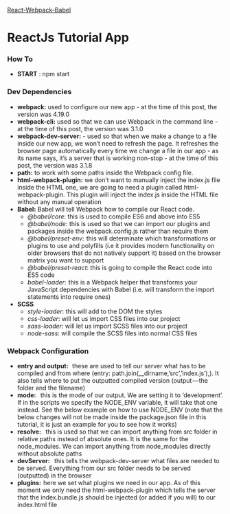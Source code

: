 [React-Webpack-Babel](https://medium.freecodecamp.org/how-to-use-reactjs-with-webpack-4-babel-7-and-material-design-ff754586f618)

# ReactJs Tutorial App

### How To
 * **START** : npm start

### Dev Dependencies
 * **webpack:** used to configure our new app - at the time of this post, the version was 4.19.0
 * **webpack-cli:** used so that we can use Webpack in the command line - at the time of this post, the version was 3.1.0
 * **webpack-dev-server:** - used so that when we make a change to a file inside our new app, we won’t need to refresh the page. It refreshes the browser page automatically every time we change a file in our app - as its name says, it’s a server that is working non-stop - at the time of this post, the version was 3.1.8
 * **path:** to work with some paths inside the Webpack config file. 
 * **html-webpack-plugin:**  we don’t want to manually inject the index.js file inside the HTML one, we are going to need a plugin called html-webpack-plugin. This plugin will inject the index.js inside the HTML file without any manual operation
 * **Babel:** Babel will tell Webpack how to compile our React code.
   - *@babel/core*: this is used to compile ES6 and above into ES5
   - *@babel/node*: this is used so that we can import our plugins and packages inside the webpack.config.js rather than require them
   - *@babel/preset-env*:  this will determinate which transformations or plugins to use and polyfills (i.e it provides modern functionality on older browsers that do not natively support it) based on the browser matrix you want to support
   - *@babel/preset-react*: this is going to compile the React code into ES5 code
   - *babel-loader*:  this is a Webpack helper that transforms your JavaScript dependencies with Babel (i.e. will transform the import statements into require ones)
 * **SCSS**
   - *style-loader*: this will add to the DOM the styles
   - *css-loader*: will let us import CSS files into our project
   - *sass-loader*: will let us import SCSS files into our project
   - *node-sass*: will compile the SCSS files into normal CSS files

 ### Webpack Configuration
 * **entry and output:**
        these are used to tell our server what has to be compiled and from where (entry: path.join(__dirname,’src’,’index.js’),). It also tells where to put the outputted compiled version (output — the folder and the filename)
 * **mode:**
     this is the mode of our output. We are setting it to ‘development’. If in the scripts we specify the NODE_ENV variable, it will take that one instead. See the below example on how to use NODE_ENV (note that the below changes will not be made inside the package.json file in this tutorial, it is just an example for you to see how it works)
 * **resolve:**
     this is used so that we can import anything from src folder in relative paths instead of absolute ones. It is the same for the node_modules. We can import anything from node_modules directly without absolute paths
 * **devServer:**
     this tells the webpack-dev-server what files are needed to be served. Everything from our src folder needs to be served (outputted) in the browser
 * **plugins:**
     here we set what plugins we need in our app. As of this moment we only need the html-webpack-plugin which tells the server that the index.bundle.js should be injected (or added if you will) to our index.html file